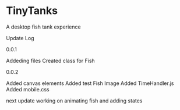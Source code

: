 # TinyTanks
A desktop fish tank experience

Update Log

0.0.1 

Addeding files 
Created class for Fish

0.0.2

Added canvas elements
Added test Fish Image
Added TimeHandler.js
Added mobile.css

next update working on animating fish and adding states
